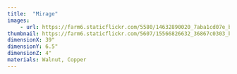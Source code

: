 ```yaml
---
title:  "Mirage"
images:
    - url: https://farm6.staticflickr.com/5580/14632890020_7aba1cd07e_b.jpg
thumbnail: https://farm6.staticflickr.com/5607/15566826632_36867c0303_b.jpg
dimensionX: 39"
dimensionY: 6.5"
dimensionZ: 4"
materials: Walnut, Copper
---
```

